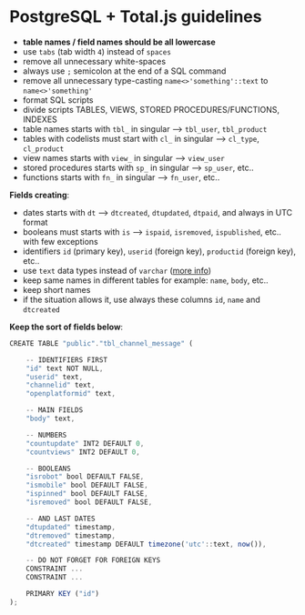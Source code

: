 # PostgreSQL + Total.js guidelines

- __table names / field names should be all lowercase__
- use `tabs` (tab width `4`) instead of `spaces`
- remove all unnecessary white-spaces
- always use `;` semicolon at the end of a SQL command
- remove all unnecessary type-casting `name<>'something'::text` to `name<>'something'`
- format SQL scripts
- divide scripts TABLES, VIEWS, STORED PROCEDURES/FUNCTIONS, INDEXES
- table names starts with `tbl_` in singular --> `tbl_user`, `tbl_product`
- tables with codelists must start with `cl_` in singular --> `cl_type`, `cl_product`
- view names starts with `view_` in singular --> `view_user`
- stored procedures starts with `sp_` in singular --> `sp_user`, etc..
- functions starts with `fn_` in singular --> `fn_user`, etc..

__Fields creating__:

- dates starts with `dt` --> `dtcreated`, `dtupdated`, `dtpaid`, and always in UTC format
- booleans must starts with `is` --> `ispaid`, `isremoved`, `ispublished`, etc.. with few exceptions
- identifiers `id` (primary key), `userid` (foreign key), `productid` (foreign key), etc..
- use `text` data types instead of `varchar` ([more info](https://stackoverflow.com/questions/4848964/difference-between-text-and-varchar-character-varying))
- keep same names in different tables for example: `name`, `body`, etc..
- keep short names
- if the situation allows it, use always these columns `id`, `name` and `dtcreated`

__Keep the sort of fields below__:

```javascript
CREATE TABLE "public"."tbl_channel_message" (

    -- IDENTIFIERS FIRST
    "id" text NOT NULL,
    "userid" text,
    "channelid" text,
    "openplatformid" text,

    -- MAIN FIELDS
    "body" text,

    -- NUMBERS
    "countupdate" INT2 DEFAULT 0,
    "countviews" INT2 DEFAULT 0,

    -- BOOLEANS
    "isrobot" bool DEFAULT FALSE,
    "ismobile" bool DEFAULT FALSE,
    "ispinned" bool DEFAULT FALSE,
    "isremoved" bool DEFAULT FALSE,

    -- AND LAST DATES
    "dtupdated" timestamp,
    "dtremoved" timestamp,
    "dtcreated" timestamp DEFAULT timezone('utc'::text, now()),

    -- DO NOT FORGET FOR FOREIGN KEYS
    CONSTRAINT ...
    CONSTRAINT ...

    PRIMARY KEY ("id")
);
````